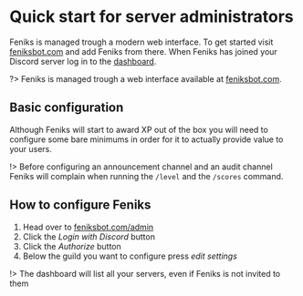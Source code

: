 # Quick start for server administrators

Feniks is managed trough a modern web interface. To get started visit [feniksbot.com](https://feniksbot.com)
and add Feniks from there. When Feniks has joined your Discord server log in to the [dashboard](https://feniksbot.com).

?> Feniks is managed trough a web interface available at [feniksbot.com](https://feniksbot.com).

## Basic configuration
Although Feniks will start to award XP out of the box you will need to configure some bare minimums in order for it
to actually provide value to your users.

!> Before configuring an announcement channel and an audit channel Feniks will complain when running the `/level` and the `/scores` command.

## How to configure Feniks

1. Head over to [feniksbot.com/admin](feniksbot.com/admin)
2. Click the *Login with Discord* button
3. Click the *Authorize* button
4. Below the guild you want to configure press *edit settings*

!> The dashboard will list all your servers, even if Feniks is not invited to them
